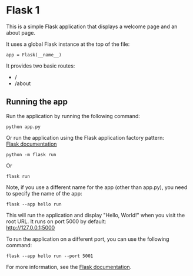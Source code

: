 # Flask 1

This is a simple Flask application that displays a welcome page and an about page. 

It uses a global Flask instance at the top of the file: 

```
app = Flask(__name__)
```

It provides two basic routes: 

- /
- /about


## Running the app

Run the application by running the following command:

```
python app.py
```

Or run the application using the Flask application factory pattern:  
[Flask documentation](https://flask.palletsprojects.com/en/stable/patterns/appfactories/)
 

```
python -m flask run
```

 Or

```
flask run
```
Note, if you use a different name for the app (other than app.py), you need to specify the name of the app:

```
flask --app hello run
```

This will run the application and display "Hello, World!" when you visit the root URL.
It runs on port 5000 by default:  
http://127.0.0.1:5000 

To run the application on a different port, you can use the following command:

```
flask --app hello run --port 5001
```

For more information, see the [Flask documentation](https://flask.palletsprojects.com/en/stable/quickstart/).